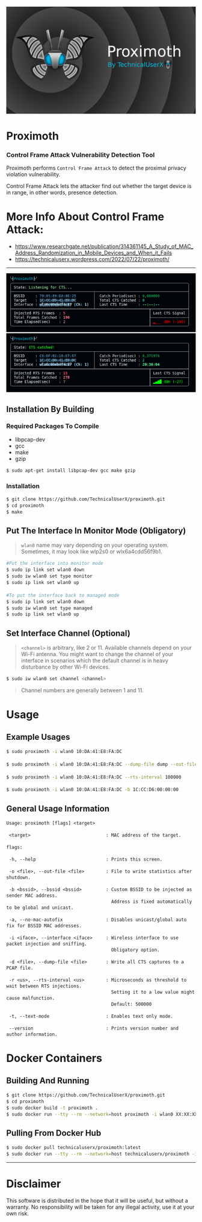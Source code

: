 ![](/images/proximoth_banner.png)
# Proximoth
### Control Frame Attack Vulnerability Detection Tool
Proximoth performs `Control Frame Attack` to detect the proximal privacy violation vulnerability.

Control Frame Attack lets the attacker find out whether the target device is in range, in other words, presence detection.

# More Info About Control Frame Attack:
* https://www.researchgate.net/publication/314361145_A_Study_of_MAC_Address_Randomization_in_Mobile_Devices_and_When_it_Fails
* https://technicaluserx.wordpress.com/2022/07/22/proximoth/

---

![](/images/i1.png) 
![](/images/i2.png) 



## Installation By Building
### Required Packages To Compile
* libpcap-dev
* gcc
* make
* gzip

```bash
$ sudo apt-get install libpcap-dev gcc make gzip
```

### Installation
```bash
$ git clone https://github.com/TechnicalUserX/proximoth.git
$ cd proximoth
$ make
```

## Put The Interface In Monitor Mode (Obligatory)
> `wlan0` name may vary depending on your operating system.
> Sometimes, it may look like wlp2s0 or wlx6a4cdd56f9b1.
```bash
#Put the interface into monitor mode
$ sudo ip link set wlan0 down
$ sudo iw wlan0 set type monitor
$ sudo ip link set wlan0 up

#To put the interface back to managed mode
$ sudo ip link set wlan0 down
$ sudo iw wlan0 set type managed
$ sudo ip link set wlan0 up
```

## Set Interface Channel (Optional)
> `<channel>` is arbitrary, like 2 or 11. Available channels depend on your Wi-Fi antenna.
> You might want to change the channel of your interface in scenarios which the default channel is in heavy disturbance by other Wi-Fi devices.

```bash
$ sudo iw wlan0 set channel <channel>
```
> Channel numbers are generally between 1 and 11.


# Usage
## Example Usages
```bash
$ sudo proximoth -i wlan0 10:DA:41:E8:FA:DC

$ sudo proximoth -i wlan0 10:DA:41:E8:FA:DC --dump-file dump --out-file record

$ sudo proximoth -i wlan0 10:DA:41:E8:FA:DC --rts-interval 100000

$ sudo proximoth -i wlan0 10:DA:41:E8:FA:DC -b 1C:CC:D6:00:00:00
```
## General Usage Information
```
Usage: proximoth [flags] <target>

 <target>                            : MAC address of the target.

flags:

 -h, --help                          : Prints this screen.

 -o <file>, --out-file <file>        : File to write statistics after shutdown.

 -b <bssid>, --bssid <bssid>         : Custom BSSID to be injected as sender MAC address.
                                       Address is fixed automatically to be global and unicast.

 -a, --no-mac-autofix                : Disables unicast/global auto fix for BSSID MAC addresses.

 -i <iface>, --interface <iface>     : Wireless interface to use packet injection and sniffing.
                                       Obligatory option.

 -d <file>, --dump-file <file>       : Write all CTS captures to a PCAP file.

 -r <us>, --rts-interval <us>        : Microseconds as threshold to wait between RTS injections.
                                       Setting it to a low value might cause malfunction.
                                       Default: 500000

 -t, --text-mode                     : Enables text only mode.

 --version                           : Prints version number and author information.

```

# Docker Containers

## Building And Running

```bash
$ git clone https://github.com/TechnicalUserX/proximoth.git
$ cd proximoth
$ sudo docker build -t proximoth .
$ sudo docker run --tty --rm --network=host proximoth -i wlan0 XX:XX:XX:XX:XX:XX
```
## Pulling From Docker Hub
```bash
$ sudo docker pull technicaluserx/proximoth:latest
$ sudo docker run --tty --rm --network=host technicaluserx/proximoth -i wlan0 XX:XX:XX:XX:XX:XX
```

---

# Disclaimer

This software is distributed in the hope that it will be useful, but without a warranty.
No responsibility will be taken for any illegal activity, use it at your own risk.